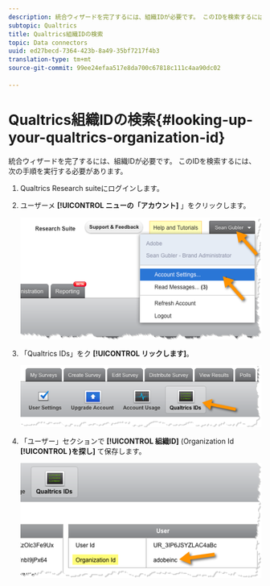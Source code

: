 ```yaml
---
description: 統合ウィザードを完了するには、組織IDが必要です。 このIDを検索するには、次の手順を実行する必要があります。
subtopic: Qualtrics
title: Qualtrics組織IDの検索
topic: Data connectors
uuid: ed27becd-7364-423b-8a49-35bf7217f4b3
translation-type: tm+mt
source-git-commit: 99ee24efaa517e8da700c67818c111c4aa90dc02

---
```



# Qualtrics組織IDの検索{#looking-up-your-qualtrics-organization-id}

統合ウィザードを完了するには、組織IDが必要です。 このIDを検索するには、次の手順を実行する必要があります。

1. Qualtrics Research suiteにログインします。
1. ユーザーメ **[!UICONTROL ニューの「アカウント]** 」をクリックします。

   ![](assets/qualtrics-org-id-1.png)

1. 「Qualtrics IDs」をク **[!UICONTROL リックします]**。

   ![](assets/qualtrics-org-id-2.png)

1. 「ユーザー」セクションで **[!UICONTROL 組織ID]** (Organization Id **[!UICONTROL )を探し]** て保存します。

   ![](assets/qualtrics-org-id-3.png)

